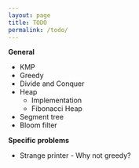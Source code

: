 ```yaml
---
layout: page
title: TODO
permalink: /todo/
---
```


__General__
* KMP
* Greedy
* Divide and Conquer
* Heap
    * Implementation
    * Fibonacci Heap
* Segment tree
* Bloom filter

__Specific problems__
* Strange printer - Why not greedy?
